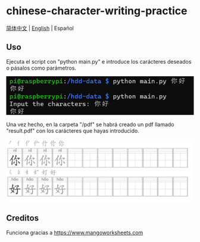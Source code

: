 # chinese-character-writing-practice 

[简体中文](README_CN.md) | [English](README.md) | Español

## Uso
Ejecuta el script con "python main.py" e introduce los carácteres deseados o pásalos como parámetros.

![input](/img/input.png)

Una vez hecho, en la carpeta "/pdf" se habrá creado un pdf llamado "result.pdf" con los carácteres que hayas introducido.

![output](/img/output.png)

## Creditos

Funciona gracias a https://www.mangoworksheets.com